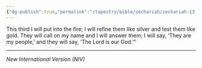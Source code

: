 ```yaml
---
{"dg-publish":true,"permalink":"/tapestry/bible/zechariah/zechariah-13-9/","title":"Zechariah 13:9","tags":["bible-verse","bible-verse"],"dgHomeLink":true,"dgShowLocalGraph":true,"dgEnableSearch":true}
---
```


This third I will put into the fire; I will refine them like silver and test them like gold.
They will call on my name and I will answer them; I will say, ‘They are my people,’ and they will say, ‘The Lord is our God.’”

---
*New International Version (NIV)*